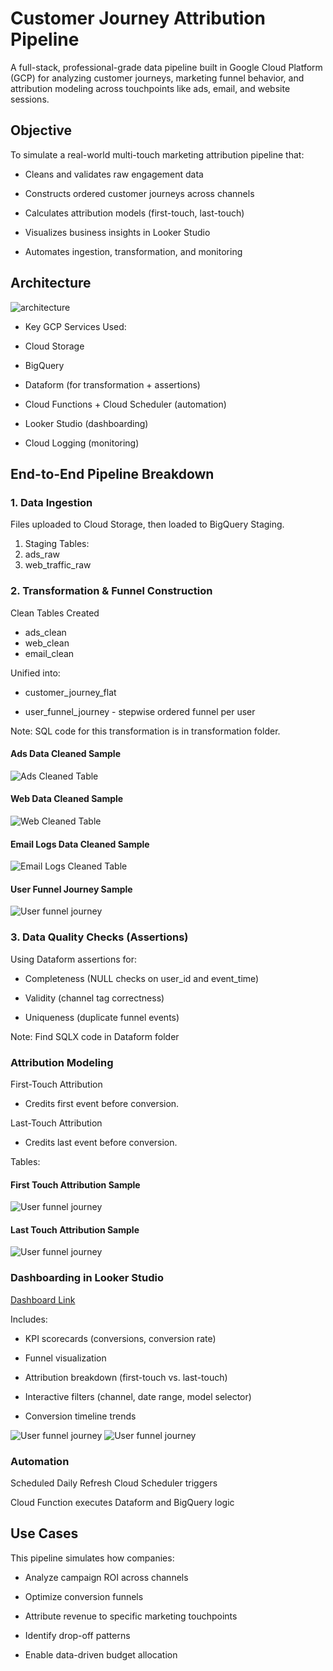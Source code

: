 # Customer Journey Attribution Pipeline

A full-stack, professional-grade data pipeline built in Google Cloud Platform (GCP) for analyzing customer journeys, marketing funnel behavior, and attribution modeling across touchpoints like ads, email, and website sessions.

## Objective
To simulate a real-world multi-touch marketing attribution pipeline that:

- Cleans and validates raw engagement data

- Constructs ordered customer journeys across channels

- Calculates attribution models (first-touch, last-touch)

- Visualizes business insights in Looker Studio

- Automates ingestion, transformation, and monitoring

## Architecture

![architecture](diagrams/architecture.png)

- Key GCP Services Used:

- Cloud Storage

- BigQuery

- Dataform (for transformation + assertions)

- Cloud Functions + Cloud Scheduler (automation)

- Looker Studio (dashboarding)

- Cloud Logging (monitoring)

## End-to-End Pipeline Breakdown
### 1. Data Ingestion
Files uploaded to Cloud Storage, then loaded to BigQuery Staging.
1. Staging Tables:
2. ads_raw
3. web_traffic_raw


### 2. Transformation & Funnel Construction

Clean Tables Created
- ads_clean
- web_clean
- email_clean

Unified into:
- customer_journey_flat

- user_funnel_journey - stepwise ordered funnel per user

Note: SQL code for this transformation is in transformation folder. 

#### Ads Data Cleaned Sample
![Ads Cleaned Table](diagrams/ads_clean_table.png) 
#### Web Data Cleaned Sample

![Web Cleaned Table](diagrams/web_clean_table.png) 
#### Email Logs Data Cleaned Sample

![Email Logs Cleaned Table](diagrams/emaillogs_clean_table.png)
#### User Funnel Journey Sample
![User funnel journey](diagrams/user_funnel_journey_table.png)

### 3. Data Quality Checks (Assertions)

Using Dataform assertions for:

- Completeness (NULL checks on user_id and event_time)

- Validity (channel tag correctness)

- Uniqueness (duplicate funnel events)

Note: Find SQLX code in Dataform folder


### Attribution Modeling
First-Touch Attribution
- Credits first event before conversion.

Last-Touch Attribution
- Credits last event before conversion.

Tables:

#### First Touch Attribution Sample
![User funnel journey](diagrams/first_touchpoint_table.png)


#### Last Touch Attribution Sample
![User funnel journey](diagrams/last_touchpoint_table.png)

### Dashboarding in Looker Studio

[Dashboard Link](https://lookerstudio.google.com/s/vkVWQF_irzw)

Includes:

- KPI scorecards (conversions, conversion rate)

- Funnel visualization

- Attribution breakdown (first-touch vs. last-touch)

- Interactive filters (channel, date range, model selector)

- Conversion timeline trends



![User funnel journey](diagrams/dashboard_1.png)
![User funnel journey](diagrams/dashboard_2.png)


### Automation
Scheduled Daily Refresh
Cloud Scheduler triggers

Cloud Function executes Dataform and BigQuery logic


## Use Cases
This pipeline simulates how companies:

- Analyze campaign ROI across channels

- Optimize conversion funnels

- Attribute revenue to specific marketing touchpoints

- Identify drop-off patterns

- Enable data-driven budget allocation

